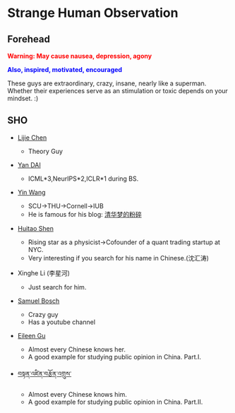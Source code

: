 # Strange Human Observation

## Forehead
<span style="color:red"> **Warning: May cause nausea, depression, agony**</span>

<span style="color:blue"> **Also, inspired, motivated, encouraged**</span>

These guys are extraordinary, crazy, insane, nearly like a superman. Whether their experiences serve as an stimulation or toxic depends on your mindset. :)

## SHO

- [Lijie Chen](https://chen-lijie.github.io/)
    - Theory Guy
- [Yan DAI](https://ydai03.github.io/)
    - ICML\*3,NeurIPS\*2,ICLR\*1 during BS.
- [Yin Wang](https://www.yinwang.org/)
    - SCU->THU->Cornell->IUB
    - He is famous for his blog: [清华梦的粉碎](https://zhuanlan.zhihu.com/p/338488746)
- [Huitao Shen](https://huitaoshen.me/)
    - Rising star as a physicist->Cofounder of a quant trading startup at NYC.
    - Very interesting if you search for his name in Chinese.(沈汇涛)
- Xinghe Li (李星河)
    - Just search for him.
- [Samuel Bosch](https://www.samuel-bosch.com/)
    - Crazy guy
    - Has a youtube channel

- [Eileen Gu](https://en.wikipedia.org/wiki/Eileen_Gu)
    - Almost every Chinese knows her.
    - A good example for studying public opinion in China. Part.I.
- [བསྟན་འཛིན་བརྩོན་འགྲུས་](https://zh.wikipedia.org/zh-hans/%E4%B8%81%E7%9C%9F%E7%8F%8D%E7%8F%A0)
    - Almost every Chinese knows him.
    -  A good example for studying public opinion in China. Part.II.
